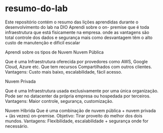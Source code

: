 # resumo-do-lab
Este repositório contém o resumo das lições aprendidas durante o desenvolvimento do lab na DIO
Aprendi sobre o on- premise que é toda infraestrutura que está fisicamente na empresa. onde as vantagens são total controle dos dados e segurança mais como desvantagem têm o alto custo de manutenção e dificil escalar

Aprendi sobre os tipos de Nuvem
Nuvem Pública

Que é uma Infraestrutura oferecida por provedores como AWS, Google Cloud, Azure etc.
Que tem recursos Compartilhados com outros clientes.
Vantagens: Custo mais baixo, escalabilidade, fácil acesso.

Nuvem Privada

Que é uma Infraestrutura usada exclusivamente por uma única organização.
Pode ser no datacenter da própria empresa ou hospedada por terceiros.
Vantagens: Maior controle, segurança, customização.

Nuvem Híbrida
Que é uma combinação de nuvem pública + nuvem privada + (às vezes) on-premise.
Objetivo: Tirar proveito do melhor dos dois mundos.
Vantagens: Flexibilidade, escalabilidade + segurança onde for necessário.

 
